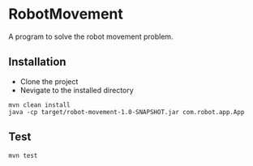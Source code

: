 # RobotMovement
A program to solve the robot movement problem.

## Installation
- Clone the project 
- Nevigate to the installed directory
```
mvn clean install
java -cp target/robot-movement-1.0-SNAPSHOT.jar com.robot.app.App
```

## Test
```
mvn test
```
